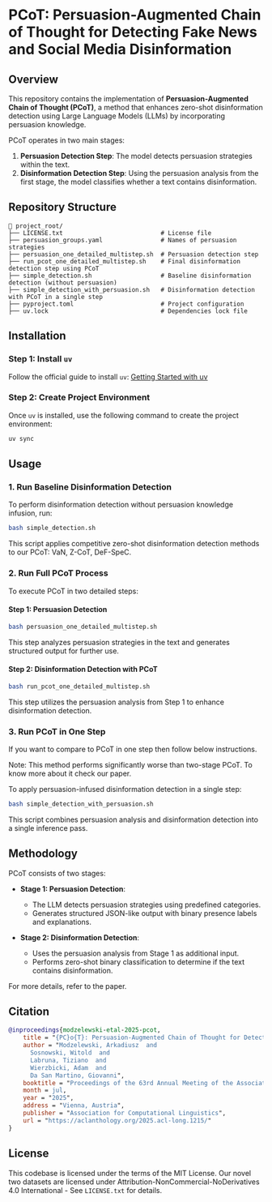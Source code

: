 # PCoT: Persuasion-Augmented Chain of Thought for Detecting Fake News and Social Media Disinformation

## Overview
This repository contains the implementation of **Persuasion-Augmented Chain of Thought (PCoT)**, a method that enhances zero-shot disinformation detection using Large Language Models (LLMs) by incorporating persuasion knowledge.

PCoT operates in two main stages:
1. **Persuasion Detection Step**: The model detects persuasion strategies within the text.
2. **Disinformation Detection Step**: Using the persuasion analysis from the first stage, the model classifies whether a text contains disinformation.


## Repository Structure

```
📂 project_root/
├── LICENSE.txt                           # License file
├── persuasion_groups.yaml                # Names of persuasion strategies
├── persuasion_one_detailed_multistep.sh  # Persuasion detection step
├── run_pcot_one_detailed_multistep.sh    # Final disinformation detection step using PCoT
├── simple_detection.sh                   # Baseline disinformation detection (without persuasion)
├── simple_detection_with_persuasion.sh   # Disinformation detection with PCoT in a single step
├── pyproject.toml                        # Project configuration
├── uv.lock                               # Dependencies lock file
```

## Installation
### Step 1: Install `uv`
Follow the official guide to install `uv`: [Getting Started with uv](https://docs.astral.sh/uv/getting-started/)

### Step 2: Create Project Environment
Once `uv` is installed, use the following command to create the project environment:
```bash
uv sync
```

## Usage

### 1. Run Baseline Disinformation Detection
To perform disinformation detection without persuasion knowledge infusion, run:
```bash
bash simple_detection.sh
```
This script applies competitive zero-shot disinformation detection methods to our PCoT: VaN, Z-CoT, DeF-SpeC.

### 2. Run Full PCoT Process
To execute PCoT in two detailed steps:
#### **Step 1: Persuasion Detection**
```bash
bash persuasion_one_detailed_multistep.sh
```
This step analyzes persuasion strategies in the text and generates structured output for further use.

#### **Step 2: Disinformation Detection with PCoT**
```bash
bash run_pcot_one_detailed_multistep.sh
```
This step utilizes the persuasion analysis from Step 1 to enhance disinformation detection.


### 3. Run PCoT in One Step
If you want to compare to PCoT in one step then follow below instructions.

Note: This method performs significantly worse than two-stage PCoT. To know more about it check our paper.

To apply persuasion-infused disinformation detection in a single step:
```bash
bash simple_detection_with_persuasion.sh
```
This script combines persuasion analysis and disinformation detection into a single inference pass.


## Methodology

PCoT consists of two stages:
- **Stage 1: Persuasion Detection**: 
  - The LLM detects persuasion strategies using predefined categories.
  - Generates structured JSON-like output with binary presence labels and explanations.
  
- **Stage 2: Disinformation Detection**:
  - Uses the persuasion analysis from Stage 1 as additional input.
  - Performs zero-shot binary classification to determine if the text contains disinformation.

For more details, refer to the paper.


## Citation

```bibtex
@inproceedings{modzelewski-etal-2025-pcot,
    title = "{PC}o{T}: Persuasion-Augmented Chain of Thought for Detecting Fake News and Social Media Disinformation",
    author = "Modzelewski, Arkadiusz  and
      Sosnowski, Witold  and
      Labruna, Tiziano  and
      Wierzbicki, Adam  and
      Da San Martino, Giovanni",
    booktitle = "Proceedings of the 63rd Annual Meeting of the Association for Computational Linguistics (Volume 1: Long Papers)",
    month = jul,
    year = "2025",
    address = "Vienna, Austria",
    publisher = "Association for Computational Linguistics",
    url = "https://aclanthology.org/2025.acl-long.1215/"
}
```

## License
This codebase is licensed under the terms of the MIT License. 
Our novel two datasets are licensed under Attribution-NonCommercial-NoDerivatives 4.0 International - See `LICENSE.txt` for details.
